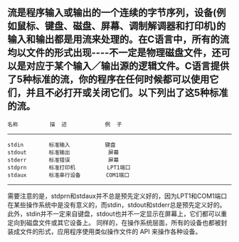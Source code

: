 流是程序输入或输出的一个连续的字节序列，设备(例如鼠标、键盘、磁盘、屏幕、调制解调器和打印机)的输入和输出都是用流来处理的。在C语言中，所有的流均以文件的形式出现----不一定是物理磁盘文件，还可以是对应于某个输入／输出源的逻辑文件。C语言提供了5种标准的流，你的程序在任何时候都可以使用它们，并且不必打开或关闭它们。以下列出了这5种标准的流。
------------------------------------------------
    名称          描  述            例  子
------------------------------------------------
    stdin        标准输入           键盘
    stdout       标准输出            屏幕
    stderr       标准错误            屏幕
    stdprn       标准打印机          LPT1端口
    stdaux       标准串行设备        COM1端口
------------------------------------------------
需要注意的是，stdprn和stdaux并不总是预先定义好的，因为LPT1和COM1端口在某些操作系统中是没有意义的，而stdin，stdout和stderr总是预先定义好的。此外，stdin并不一定来自键盘，stdout也并不一定显示在屏幕上，它们都可以重定向到磁盘文件或其它设备上。
同样的，在操作系统层面，所有的设备也都被封装成文件的形式，应用程序使用类似操作文件的 API 来操作各种设备。